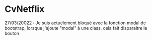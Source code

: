 # CvNetflix
27/03/20022 : Je suis actuelement bloqué avec la fonction modal de bootstrap, lorsque j'ajoute "modal" à une class, cela fait disparaitre le bouton
